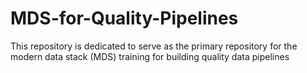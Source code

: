 # MDS-for-Quality-Pipelines
This repository is dedicated to serve as the primary repository for the modern data stack (MDS) training for building quality data pipelines
